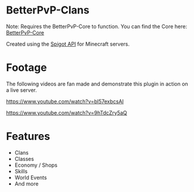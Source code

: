 # BetterPvP-Clans

Note: Requires the BetterPvP-Core to function.
You can find the Core here: [BetterPvP-Core](https://github.com/Tomhoogstra/BetterPvP-Core)

Created using the [Spigot API](https://www.spigotmc.org/) for Minecraft servers.

# Footage
The following videos are fan made and demonstrate this plugin in action on a live server.

https://www.youtube.com/watch?v=bl57exbcsAI

https://www.youtube.com/watch?v=9hTdcZry5aQ

# Features
- Clans
- Classes
- Economy / Shops
- Skills
- World Events
- And more
